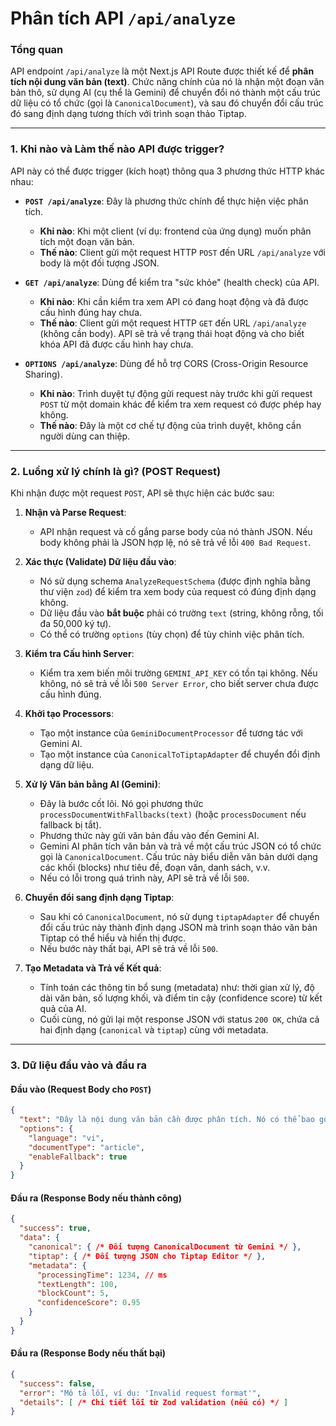 # Phân tích API `/api/analyze`

### **Tổng quan**

API endpoint `/api/analyze` là một Next.js API Route được thiết kế để **phân tích nội dung văn bản (text)**. Chức năng chính của nó là nhận một đoạn văn bản thô, sử dụng AI (cụ thể là Gemini) để chuyển đổi nó thành một cấu trúc dữ liệu có tổ chức (gọi là `CanonicalDocument`), và sau đó chuyển đổi cấu trúc đó sang định dạng tương thích với trình soạn thảo Tiptap.

---

### **1. Khi nào và Làm thế nào API được trigger?**

API này có thể được trigger (kích hoạt) thông qua 3 phương thức HTTP khác nhau:

*   **`POST /api/analyze`**: Đây là phương thức chính để thực hiện việc phân tích.
    *   **Khi nào**: Khi một client (ví dụ: frontend của ứng dụng) muốn phân tích một đoạn văn bản.
    *   **Thế nào**: Client gửi một request HTTP `POST` đến URL `/api/analyze` với body là một đối tượng JSON.

*   **`GET /api/analyze`**: Dùng để kiểm tra "sức khỏe" (health check) của API.
    *   **Khi nào**: Khi cần kiểm tra xem API có đang hoạt động và đã được cấu hình đúng hay chưa.
    *   **Thế nào**: Client gửi một request HTTP `GET` đến URL `/api/analyze` (không cần body). API sẽ trả về trạng thái hoạt động và cho biết khóa API đã được cấu hình hay chưa.

*   **`OPTIONS /api/analyze`**: Dùng để hỗ trợ CORS (Cross-Origin Resource Sharing).
    *   **Khi nào**: Trình duyệt tự động gửi request này trước khi gửi request `POST` từ một domain khác để kiểm tra xem request có được phép hay không.
    *   **Thế nào**: Đây là một cơ chế tự động của trình duyệt, không cần người dùng can thiệp.

---

### **2. Luồng xử lý chính là gì? (POST Request)**

Khi nhận được một request `POST`, API sẽ thực hiện các bước sau:

1.  **Nhận và Parse Request**:
    *   API nhận request và cố gắng parse body của nó thành JSON. Nếu body không phải là JSON hợp lệ, nó sẽ trả về lỗi `400 Bad Request`.

2.  **Xác thực (Validate) Dữ liệu đầu vào**:
    *   Nó sử dụng schema `AnalyzeRequestSchema` (được định nghĩa bằng thư viện `zod`) để kiểm tra xem body của request có đúng định dạng không.
    *   Dữ liệu đầu vào **bắt buộc** phải có trường `text` (string, không rỗng, tối đa 50,000 ký tự).
    *   Có thể có trường `options` (tùy chọn) để tùy chỉnh việc phân tích.

3.  **Kiểm tra Cấu hình Server**:
    *   Kiểm tra xem biến môi trường `GEMINI_API_KEY` có tồn tại không. Nếu không, nó sẽ trả về lỗi `500 Server Error`, cho biết server chưa được cấu hình đúng.

4.  **Khởi tạo Processors**:
    *   Tạo một instance của `GeminiDocumentProcessor` để tương tác với Gemini AI.
    *   Tạo một instance của `CanonicalToTiptapAdapter` để chuyển đổi định dạng dữ liệu.

5.  **Xử lý Văn bản bằng AI (Gemini)**:
    *   Đây là bước cốt lõi. Nó gọi phương thức `processDocumentWithFallbacks(text)` (hoặc `processDocument` nếu fallback bị tắt).
    *   Phương thức này gửi văn bản đầu vào đến Gemini AI.
    *   Gemini AI phân tích văn bản và trả về một cấu trúc JSON có tổ chức gọi là `CanonicalDocument`. Cấu trúc này biểu diễn văn bản dưới dạng các khối (blocks) như tiêu đề, đoạn văn, danh sách, v.v.
    *   Nếu có lỗi trong quá trình này, API sẽ trả về lỗi `500`.

6.  **Chuyển đổi sang định dạng Tiptap**:
    *   Sau khi có `CanonicalDocument`, nó sử dụng `tiptapAdapter` để chuyển đổi cấu trúc này thành định dạng JSON mà trình soạn thảo văn bản Tiptap có thể hiểu và hiển thị được.
    *   Nếu bước này thất bại, API sẽ trả về lỗi `500`.

7.  **Tạo Metadata và Trả về Kết quả**:
    *   Tính toán các thông tin bổ sung (metadata) như: thời gian xử lý, độ dài văn bản, số lượng khối, và điểm tin cậy (confidence score) từ kết quả của AI.
    *   Cuối cùng, nó gửi lại một response JSON với status `200 OK`, chứa cả hai định dạng (`canonical` và `tiptap`) cùng với metadata.

---

### **3. Dữ liệu đầu vào và đầu ra**

#### **Đầu vào (Request Body cho `POST`)**

```json
{
  "text": "Đây là nội dung văn bản cần được phân tích. Nó có thể bao gồm nhiều đoạn.",
  "options": {
    "language": "vi",
    "documentType": "article",
    "enableFallback": true
  }
}
```

#### **Đầu ra (Response Body nếu thành công)**

```json
{
  "success": true,
  "data": {
    "canonical": { /* Đối tượng CanonicalDocument từ Gemini */ },
    "tiptap": { /* Đối tượng JSON cho Tiptap Editor */ },
    "metadata": {
      "processingTime": 1234, // ms
      "textLength": 100,
      "blockCount": 5,
      "confidenceScore": 0.95
    }
  }
}
```

#### **Đầu ra (Response Body nếu thất bại)**

```json
{
  "success": false,
  "error": "Mô tả lỗi, ví dụ: 'Invalid request format'",
  "details": [ /* Chi tiết lỗi từ Zod validation (nếu có) */ ]
}
```



